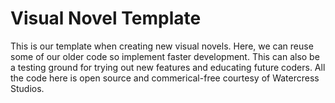 # Visual Novel Template

This is our template when creating new visual novels. Here, we can reuse some of our older code so implement faster development. This can also be a testing ground for trying out new features and educating future coders. All the code here is open source and commerical-free courtesy of Watercress Studios.
